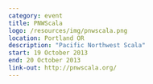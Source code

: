 ```yaml
---
category: event
title: PNWScala
logo: /resources/img/pnwscala.png
location: Portland OR
description: "Pacific Northwest Scala"
start: 19 October 2013
end: 20 October 2013
link-out: http://pnwscala.org/
---
```

